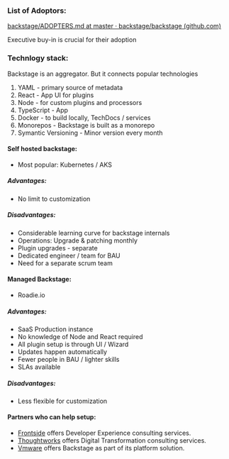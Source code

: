 ### List of Adoptors:

[backstage/ADOPTERS.md at master · backstage/backstage (github.com)](https://github.com/backstage/backstage/blob/master/ADOPTERS.md)

Executive buy-in is crucial for their adoption

### Technlogy stack:

Backstage is an aggregator. But it connects popular technologies

1.  YAML - primary source of metadata
2.  React - App UI for plugins
3.  Node - for custom plugins and processors
4.  TypeScript - App
5.  Docker - to build locally, TechDocs / services
6.  Monorepos - Backstage is built as a monorepo
7.  Symantic Versioning - Minor version every month

#### Self hosted backstage:

-   Most popular: Kubernetes / AKS

##### Advantages:
-   No limit to customization

##### Disadvantages:
-   Considerable learning curve for backstage internals
-   Operations: Upgrade & patching monthly
-   Plugin upgrades - separate
-   Dedicated engineer / team for BAU
-   Need for a separate scrum team

#### Managed Backstage:
-   Roadie.io

#####   Advantages:

-   SaaS Production instance
-   No knowledge of Node and React required
-   All plugin setup is through UI / Wizard
-   Updates happen automatically
-   Fewer people in BAU / lighter skills
-   SLAs available

##### Disadvantages:

-   Less flexible for customization

#### Partners who can help setup:

-   [Frontside](https://frontside.com/backstage/) offers Developer Experience consulting services.
-   [Thoughtworks](https://www.thoughtworks.com/) offers Digital Transformation consulting services.
-   [Vmware](https://tanzu.vmware.com/tanzu) offers Backstage as part of its platform solution.
